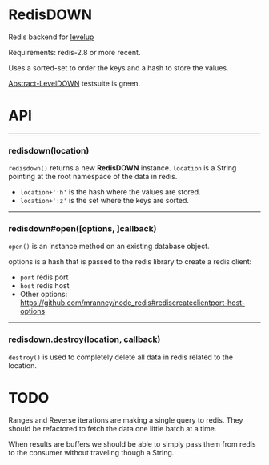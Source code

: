 # RedisDOWN

Redis backend for [levelup](https://github.com/rvagg/node-levelup)

Requirements: redis-2.8 or more recent.

Uses a sorted-set to order the keys and a hash to store the values.

[Abstract-LevelDOWN](https://github.com/rvagg/abstract-leveldown) testsuite is green.

# API
--------------------------------------------------------
<a name="ctor"></a>
### redisdown(location)
<code>redisdown()</code> returns a new **RedisDOWN** instance. `location` is a String pointing at the root namespace of the data in redis.

* `location+':h'` is the hash where the values are stored.
* `location+':z'` is the set where the keys are sorted.

--------------------------------------------------------
<a name="leveldown_open"></a>
### redisdown#open([options, ]callback)
<code>open()</code> is an instance method on an existing database object.

options is a hash that is passed to the redis library to create a redis client:

* `port` redis port
* `host` redis host
* Other options: https://github.com/mranney/node_redis#rediscreateclientport-host-options


-----------------------------------
### redisdown.destroy(location, callback)
<code>destroy()</code> is used to completely delete all data in redis related to the location.


# TODO
Ranges and Reverse iterations are making a single query to redis.
They should be refactored to fetch the data one little batch at a time.

When results are buffers we should be able to simply pass them from redis to the consumer without traveling though a String.
